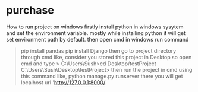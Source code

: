# purchase
How to run project on windows
firstly install python in windows sysytem and set the environment variable. mostly while installing python it will get set environment path by default.
then open cmd in windows run command 
> pip install pandas
> pip install Django
then go to project directory through cmd like,
> consider you stored this project in Desktop
> so open cmd and type > C:\Users\Sush>cd Desktop/testProject
> C:\Users\Sush\Desktop\testProject>
> then run the project in cmd using this command like,
> python manage.py runserver
> there you will get localhost url 'http://127.0.0.1:8000/'
 

